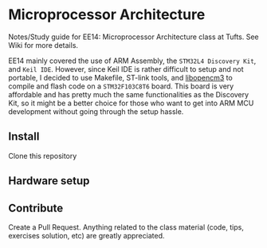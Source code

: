 # Microprocessor Architecture

Notes/Study guide for EE14: Microprocessor Architecture class at Tufts. See Wiki for more details.

EE14 mainly covered the use of ARM Assembly, the `STM32L4 Discovery Kit`, and `Keil IDE`. However, since Keil IDE is rather difficult to setup and not portable, I decided to use Makefile, ST-link tools, and [libopencm3](https://github.com/libopencm3/libopencm3) to compile and flash code on a `STM32F103C8T6` board. This board is very affordable and has pretty much the same functionalities as the Discovery Kit, so it might be a better choice for those who want to get into ARM MCU development without going through the setup hassle. 

## Install

Clone this repository

## Hardware setup

## Contribute
Create a Pull Request. Anything related to the class material (code, tips, exercises solution, etc) are greatly appreciated.
